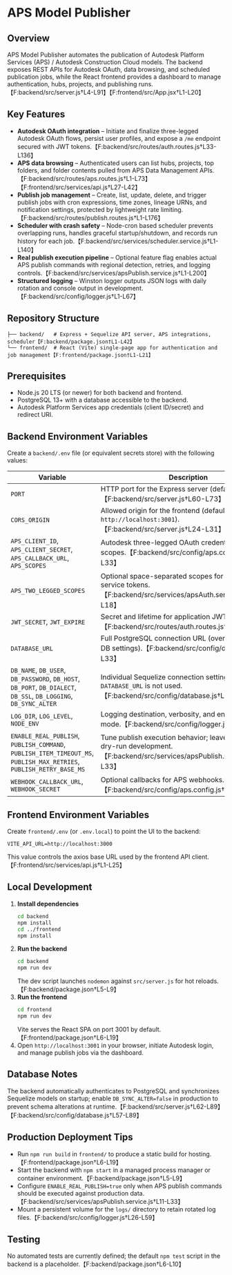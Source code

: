 # APS Model Publisher

## Overview
APS Model Publisher automates the publication of Autodesk Platform Services (APS) / Autodesk Construction Cloud models. The backend exposes REST APIs for Autodesk OAuth, data browsing, and scheduled publication jobs, while the React frontend provides a dashboard to manage authentication, hubs, projects, and publishing runs.【F:backend/src/server.js†L4-L91】【F:frontend/src/App.jsx†L1-L20】

## Key Features
- **Autodesk OAuth integration** – Initiate and finalize three-legged Autodesk OAuth flows, persist user profiles, and expose a `/me` endpoint secured with JWT tokens.【F:backend/src/routes/auth.routes.js†L33-L136】
- **APS data browsing** – Authenticated users can list hubs, projects, top folders, and folder contents pulled from APS Data Management APIs.【F:backend/src/routes/aps.routes.js†L1-L73】【F:frontend/src/services/api.js†L27-L42】
- **Publish job management** – Create, list, update, delete, and trigger publish jobs with cron expressions, time zones, lineage URNs, and notification settings, protected by lightweight rate limiting.【F:backend/src/routes/publish.routes.js†L1-L176】
- **Scheduler with crash safety** – Node-cron based scheduler prevents overlapping runs, handles graceful startup/shutdown, and records run history for each job.【F:backend/src/services/scheduler.service.js†L1-L140】
- **Real publish execution pipeline** – Optional feature flag enables actual APS publish commands with regional detection, retries, and logging controls.【F:backend/src/services/apsPublish.service.js†L1-L200】
- **Structured logging** – Winston logger outputs JSON logs with daily rotation and console output in development.【F:backend/src/config/logger.js†L1-L67】

## Repository Structure
```
├── backend/   # Express + Sequelize API server, APS integrations, scheduler【F:backend/package.json†L1-L42】
└── frontend/  # React (Vite) single-page app for authentication and job management【F:frontend/package.json†L1-L21】
```

## Prerequisites
- Node.js 20 LTS (or newer) for both backend and frontend.
- PostgreSQL 13+ with a database accessible to the backend.
- Autodesk Platform Services app credentials (client ID/secret) and redirect URI.

## Backend Environment Variables
Create a `backend/.env` file (or equivalent secrets store) with the following values:

| Variable | Description |
| --- | --- |
| `PORT` | HTTP port for the Express server (defaults to `3000`).【F:backend/src/server.js†L60-L73】 |
| `CORS_ORIGIN` | Allowed origin for the frontend (defaults to `http://localhost:3001`).【F:backend/src/server.js†L24-L31】 |
| `APS_CLIENT_ID`, `APS_CLIENT_SECRET`, `APS_CALLBACK_URL`, `APS_SCOPES` | Autodesk three-legged OAuth credentials and scopes.【F:backend/src/config/aps.config.js†L5-L33】 |
| `APS_TWO_LEGGED_SCOPES` | Optional space-separated scopes for service-to-service tokens.【F:backend/src/services/apsAuth.service.js†L12-L18】 |
| `JWT_SECRET`, `JWT_EXPIRE` | Secret and lifetime for application JWT tokens.【F:backend/src/routes/auth.routes.js†L99-L119】 |
| `DATABASE_URL` | Full PostgreSQL connection URL (overrides discrete DB settings).【F:backend/src/config/database.js†L9-L33】 |
| `DB_NAME`, `DB_USER`, `DB_PASSWORD`, `DB_HOST`, `DB_PORT`, `DB_DIALECT`, `DB_SSL`, `DB_LOGGING`, `DB_SYNC_ALTER` | Individual Sequelize connection settings when `DATABASE_URL` is not used.【F:backend/src/config/database.js†L34-L89】 |
| `LOG_DIR`, `LOG_LEVEL`, `NODE_ENV` | Logging destination, verbosity, and environment mode.【F:backend/src/config/logger.js†L26-L59】 |
| `ENABLE_REAL_PUBLISH`, `PUBLISH_COMMAND`, `PUBLISH_ITEM_TIMEOUT_MS`, `PUBLISH_MAX_RETRIES`, `PUBLISH_RETRY_BASE_MS` | Tune publish execution behavior; leave disabled for dry-run development.【F:backend/src/services/apsPublish.service.js†L11-L33】 |
| `WEBHOOK_CALLBACK_URL`, `WEBHOOK_SECRET` | Optional callbacks for APS webhooks.【F:backend/src/config/aps.config.js†L34-L52】 |

## Frontend Environment Variables
Create `frontend/.env` (or `.env.local`) to point the UI to the backend:

```
VITE_API_URL=http://localhost:3000
```
This value controls the axios base URL used by the frontend API client.【F:frontend/src/services/api.js†L1-L25】

## Local Development
1. **Install dependencies**
   ```bash
   cd backend
   npm install
   cd ../frontend
   npm install
   ```
2. **Run the backend**
   ```bash
   cd backend
   npm run dev
   ```
   The dev script launches `nodemon` against `src/server.js` for hot reloads.【F:backend/package.json†L5-L9】
3. **Run the frontend**
   ```bash
   cd frontend
   npm run dev
   ```
   Vite serves the React SPA on port 3001 by default.【F:frontend/package.json†L6-L19】
4. Open `http://localhost:3001` in your browser, initiate Autodesk login, and manage publish jobs via the dashboard.

## Database Notes
The backend automatically authenticates to PostgreSQL and synchronizes Sequelize models on startup; enable `DB_SYNC_ALTER=false` in production to prevent schema alterations at runtime.【F:backend/src/server.js†L62-L89】【F:backend/src/config/database.js†L57-L89】

## Production Deployment Tips
- Run `npm run build` in `frontend/` to produce a static build for hosting.【F:frontend/package.json†L6-L19】
- Start the backend with `npm start` in a managed process manager or container environment.【F:backend/package.json†L5-L9】
- Configure `ENABLE_REAL_PUBLISH=true` only when APS publish commands should be executed against production data.【F:backend/src/services/apsPublish.service.js†L11-L33】
- Mount a persistent volume for the `logs/` directory to retain rotated log files.【F:backend/src/config/logger.js†L26-L59】

## Testing
No automated tests are currently defined; the default `npm test` script in the backend is a placeholder.【F:backend/package.json†L6-L10】
